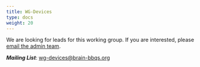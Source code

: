```yaml
---
title: WG-Devices
type: docs
weight: 20
---
```


We are looking for leads for this working group. If you are interested, please [email the admin team](mailto:bbqs-admin@brain-bbqs.org).

<!-- #### Purpose

_(Coming Soon)_

#### Deliverables

_(Coming Soon)_

#### Taskforce(s)

#### Documentation
- Working Group Charter _(Coming Soon)_
- Working Group Guidance _(Coming Soon)_

#### Resources
_(Coming Soon)_

#### Working Group Chairs
- TBD -->

**_Mailing List_**: wg-devices@brain-bbqs.org